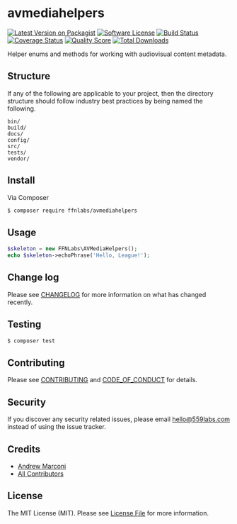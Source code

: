 # avmediahelpers

[![Latest Version on Packagist][ico-version]][link-packagist]
[![Software License][ico-license]](LICENSE.md)
[![Build Status][ico-travis]][link-travis]
[![Coverage Status][ico-scrutinizer]][link-scrutinizer]
[![Quality Score][ico-code-quality]][link-code-quality]
[![Total Downloads][ico-downloads]][link-downloads]

Helper enums and methods for working with audiovisual content metadata.

## Structure

If any of the following are applicable to your project, then the directory structure should follow industry best practices by being named the following.

```
bin/        
build/
docs/
config/
src/
tests/
vendor/
```


## Install

Via Composer

``` bash
$ composer require ffnlabs/avmediahelpers
```

## Usage

``` php
$skeleton = new FFNLabs\AVMediaHelpers();
echo $skeleton->echoPhrase('Hello, League!');
```

## Change log

Please see [CHANGELOG](CHANGELOG.md) for more information on what has changed recently.

## Testing

``` bash
$ composer test
```

## Contributing

Please see [CONTRIBUTING](CONTRIBUTING.md) and [CODE_OF_CONDUCT](CODE_OF_CONDUCT.md) for details.

## Security

If you discover any security related issues, please email hello@559labs.com instead of using the issue tracker.

## Credits

- [Andrew Marconi][link-author]
- [All Contributors][link-contributors]

## License

The MIT License (MIT). Please see [License File](LICENSE.md) for more information.

[ico-version]: https://img.shields.io/packagist/v/ffnlabs/avmediahelpers.svg?style=flat-square
[ico-license]: https://img.shields.io/badge/license-MIT-brightgreen.svg?style=flat-square
[ico-travis]: https://img.shields.io/travis/ffnlabs/avmediahelpers/master.svg?style=flat-square
[ico-scrutinizer]: https://img.shields.io/scrutinizer/coverage/g/ffnlabs/avmediahelpers.svg?style=flat-square
[ico-code-quality]: https://img.shields.io/scrutinizer/g/ffnlabs/avmediahelpers.svg?style=flat-square
[ico-downloads]: https://img.shields.io/packagist/dt/ffnlabs/avmediahelpers.svg?style=flat-square

[link-packagist]: https://packagist.org/packages/ffnlabs/avmediahelpers
[link-travis]: https://travis-ci.org/ffnlabs/avmediahelpers
[link-scrutinizer]: https://scrutinizer-ci.com/g/ffnlabs/avmediahelpers/code-structure
[link-code-quality]: https://scrutinizer-ci.com/g/ffnlabs/avmediahelpers
[link-downloads]: https://packagist.org/packages/ffnlabs/avmediahelpers
[link-author]: https://github.com/andrewmarconi
[link-contributors]: ../../contributors
